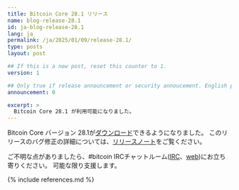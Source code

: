 ```yaml
---
title: Bitcoin Core 28.1 リリース
name: blog-release-28.1
id: ja-blog-release-28.1
lang: ja
permalink: /ja/2025/01/09/release-28.1/
type: posts
layout: post

## If this is a new post, reset this counter to 1.
version: 1

## Only true if release announcement or security annoucement. English posts only
announcement: 0

excerpt: >
  Bitcoin Core 28.1 が利用可能になりました。
---
```

Bitcoin Core バージョン 28.1が[ダウンロード][download page]できるようになりました。
このリリースのバグ修正の詳細については、[リリースノート][release notes]をご覧ください。

ご不明な点がありましたら、#bitcoin IRCチャットルーム([IRC][irc]、[web][web irc])にお立ち寄りください。
可能な限り支援します。

[release notes]: /ja/releases/28.1/
[IRC]: irc://irc.libera.chat/bitcoin
[web irc]: https://web.libera.chat/#bitcoin
[download page]: /ja/download

{% include references.md %}
